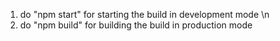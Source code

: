 1. do "npm start" for starting the build in development mode \n
2. do "npm build" for building the build in production mode
